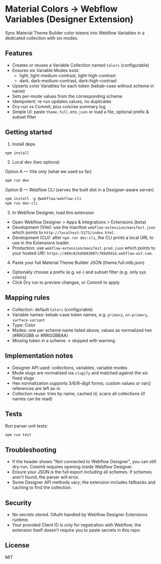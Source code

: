 # Material Colors → Webflow Variables (Designer Extension)

Sync Material Theme Builder color tokens into Webflow Variables in a dedicated collection with six modes.

## Features

- Creates or reuses a Variable Collection named `Colors` (configurable)
- Ensures six Variable Modes exist:
  - light, light-medium-contrast, light-high-contrast
  - dark, dark-medium-contrast, dark-high-contrast
- Upserts color Variables for each token (kebab-case without scheme in name)
- Sets per-mode values from the corresponding scheme
- Idempotent: re-run updates values, no duplicates
- Dry-run vs Commit, plus concise summary log
- Simple UI: paste `theme.full.mtb.json` or load a file, optional prefix & subset filter

## Getting started

1. Install deps

```powershell
npm install
```

2. Local dev (two options)

Option A — Vite only (what we used so far)
```powershell
npm run dev
```

Option B — Webflow CLI (serves the built dist in a Designer-aware server)
```powershell
npm install -g @webflow/webflow-cli
npm run dev:cli
```

3. In Webflow Designer, load this extension

- Open Webflow Designer > Apps & Integrations > Extensions (beta)
- Development (Vite): use the manifest `webflow-extension/manifest.json` which points to `http://localhost:5173/index.html`.
- Development (CLI): after `npm run dev:cli`, the CLI prints a local URL to use in the Extensions loader.
- Production: use `webflow-extension/manifest.prod.json` which points to your hosted URI: `https://689c825d4083007cf88d9d1d.webflow-ext.com`.

4. Paste your full Material Theme Builder JSON (theme.full.mtb.json)

- Optionally choose a prefix (e.g. `md-`) and subset filter (e.g. only sys colors)
- Click Dry run to preview changes, or Commit to apply

## Mapping rules

- Collection: default `Colors` (configurable)
- Variable names: kebab-case token names, e.g. `primary`, `on-primary`, `surface-variant`
- Type: Color
- Modes: one per scheme name listed above, values as normalized hex (#RRGGBB or #RRGGBBAA)
- Missing token in a scheme → skipped with warning

## Implementation notes

- Designer API used: collections, variables, variable modes
- Mode slugs are normalized via `slugify` and matched against the six fixed slugs
- Hex normalization supports 3/6/8-digit forms; custom values or var() references are left as-is
- Collection reuse: tries by name, cached id, scans all collections (if names can be read)

## Tests

Run parser unit tests:

```powershell
npm run test
```

## Troubleshooting

- If the header shows "Not connected to Webflow Designer", you can still dry-run. Commit requires opening inside Webflow Designer.
- Ensure your JSON is the full export including all schemes. If schemes aren’t found, the parser will error.
- Some Designer API methods vary; the extension includes fallbacks and caching to find the collection.

## Security

- No secrets stored. OAuth handled by Webflow Designer Extensions runtime.
- Your provided Client ID is only for registration with Webflow; the extension itself doesn’t require you to paste secrets in this repo.

## License

MIT
